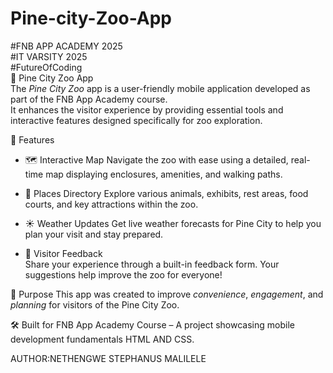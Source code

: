 # Pine-city-Zoo-App
#FNB APP ACADEMY 2025<br>
#IT VARSITY 2025<br>
#FutureOfCoding<br>
🦁 Pine City Zoo App<br>
 The *Pine City Zoo* app is a user-friendly mobile application developed as part of the FNB App Academy course.<br>
 It enhances the visitor experience by providing essential tools and interactive features designed specifically for zoo exploration.<br>

  📱 Features<br>
- 🗺️ Interactive Map 
  Navigate the zoo with ease using a detailed, real-time map displaying enclosures, amenities, and walking paths.<br>

- 📍 Places Directory
  Explore various animals, exhibits, rest areas, food courts, and key attractions within the zoo.<br>

- ☀️ Weather Updates 
  Get live weather forecasts for Pine City to help you plan your visit and stay prepared.<br>

- 💬 Visitor Feedback  
  Share your experience through a built-in feedback form. Your suggestions help improve the zoo for everyone!<br>

🚀 Purpose
This app was created to improve *convenience*, *engagement*, and *planning* for visitors of the Pine City Zoo.<br>

🛠️ Built for
FNB App Academy Course – A project showcasing mobile development fundamentals HTML AND CSS.<br>

AUTHOR:NETHENGWE STEPHANUS MALILELE
